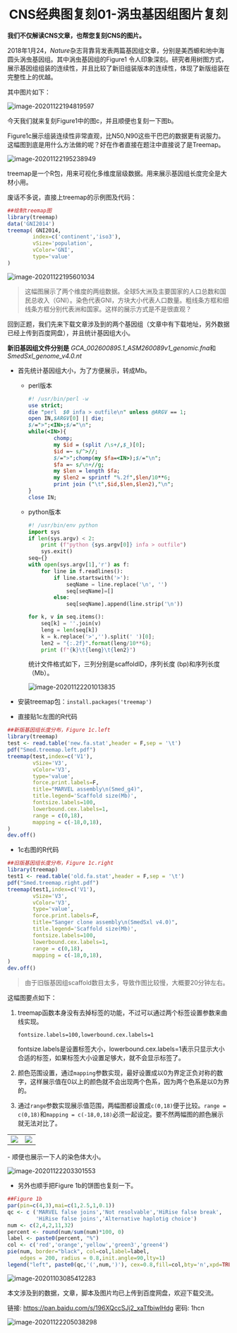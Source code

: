  <h1 align = "center">CNS经典图复刻01-涡虫基因组图片复刻</h1>

**我们不仅解读CNS文章，也帮您复刻CNS的图片。**



2018年1月24，*Nature*杂志背靠背发表两篇基因组文章，分别是美西螈和地中海圆头涡虫基因组。其中涡虫基因组的Figure1 令人印象深刻。研究者用树图方式，展示基因组组装的连续性，并且比较了新旧组装版本的连续性，体现了新版组装在完整性上的优越。

其中图片如下：

![image-20201122194819597](涡虫基因组图片复刻.assets/image-20201122194819597.png)

今天我们就来复刻Figure1中的图c，并且顺便也复刻一下图b。

Figure1c展示组装连续性非常直观，比N50,N90这些干巴巴的数据更有说服力。这幅图到底是用什么方法做的呢？好在作者直接在题注中直接说了是Treemap。

![image-20201122195238949](涡虫基因组图片复刻.assets/image-20201122195238949.png)

treemap是一个R包，用来可视化多维度层级数据。用来展示基因组长度完全是大材小用。

废话不多说，直接上treemap的示例图及代码：

```R
##绘制treemap图
library(treemap) 
data('GNI2014')
treemap( GNI2014,
        index=c('continent','iso3'),
        vSize='population',
        vColor='GNI',
        type='value'
)
```

![image-20201122195601034](涡虫基因组图片复刻.assets/image-20201122195601034.png)

> 这幅图展示了两个维度的两组数据。全球5大洲及主要国家的人口总数和国民总收入（GNI）。染色代表GNI，方块大小代表人口数量。粗线条方框和细线条方框分别代表洲和国家。这样的展示方式是不是很直观？

回到正题，我们先来下载文章涉及到的两个基因组（文章中有下载地址，另外数据已经上传到百度网盘），并且统计基因组大小。

**新旧基因组文件分别是** *GCA_002600895.1_ASM260089v1_genomic.fna*和*SmedSxl_genome_v4.0.nt*

- 首先统计基因组大小，为了方便展示，转成Mb。

  - perl版本

    ```perl
    #! /usr/bin/perl -w
    use strict;
    die "perl  $0 infa > outfile\n" unless @ARGV == 1;
    open IN,$ARGV[0] || die;
    $/=">";<IN>;$/="\n";
    while(<IN>){
            chomp;
            my $id = (split /\s+/,$_)[0];
    		$id =~ s/^>//;
            $/=">";chomp(my $fa=<IN>);$/="\n";
            $fa =~ s/\n+//g;
            my $len = length $fa;
    		my $len2 = sprintf "%.2f",$len/10**6;
    		print join ("\t",$id,$len,$len2),"\n";
    }
    close IN;
    ```

  - python版本

    ```python
    #! /usr/bin/env python
    import sys
    if len(sys.argv) < 2:
    	print (f"python {sys.argv[0]} infa > outfile")
    	sys.exit()
    seq={}
    with open(sys.argv[1],'r') as f:
    	for line in f.readlines():
    		if line.startswith('>'):
    			seqName = line.replace('\n', '')
    			seq[seqName]=[]
    		else:
    			seq[seqName].append(line.strip('\n'))
    
    for k, v in seq.items():
    	seq[k] = ''.join(v)
    	leng = len(seq[k])
    	k = k.replace('>','').split(' ')[0];
    	len2 = "{:.2f}".format(leng/10**6);
    	print (f"{k}\t{leng}\t{len2}")
    ```

    统计文件格式如下，三列分别是scaffoldID，序列长度 (bp)和序列长度（Mb）。

    ![image-20201122201013835](涡虫基因组图片复刻.assets/image-20201122201013835.png)

- 安装treemap包：`install.packages('treemap')`
- 直接贴1c左图的R代码

```R
##新版基因组长度分布，Figure 1c.left
library(treemap)
test <- read.table('new.fa.stat',header = F,sep = '\t')
pdf("Smed.treemap.left.pdf")
treemap(test,index=c('V1'),
     	vSize='V3',
     	vColor='V3',
     	type='value',
     	force.print.labels=F,
     	title="MARVEL assembly\n(Smed_g4)",
     	title.legend='Scaffold size(Mb)',
     	fontsize.labels=100,
     	lowerbound.cex.labels=1,
        range = c(0,18),
        mapping = c(-18,0,18),
)
dev.off()
```
- 1c右图的R代码

```R
##旧版基因组长度分布，Figure 1c.right
library(treemap)
test1 <- read.table('old.fa.stat',header = F,sep = '\t')
pdf("Smed.treemap.right.pdf")
treemap(test1,index=c('V1'),
     	vSize='V3',
     	vColor='V3',
     	type='value',
     	force.print.labels=F,
     	title="Sanger clone assembly\n(SmedSxl v4.0)",
     	title.legend='Scaffold size(Mb)',
     	fontsize.labels=100,
     	lowerbound.cex.labels=1,
        range = c(0,18),
        mapping = c(-18,0,18),
)
dev.off()
```
> 由于旧版基因组scaffold数目太多，导致作图比较慢，大概要20分钟左右。

这幅图要点如下：

1. treemap函数本身没有去掉标签的功能，不过可以通过两个标签设置参数来曲线实现。

   `fontsize.labels=100,lowerbound.cex.labels=1`

   fontsize.labels是设置标签大小，lowerbound.cex.labels=1表示只显示大小合适的标签，如果标签大小设置足够大，就不会显示标签了。

2. 颜色范围设置，通过`mapping`参数实现，最好设置成以0为界定正负对称的数字，这样展示值在0以上的颜色就不会出现两个色系，因为两个色系是以0为界的。

3. 通过`range`参数实现展示值范围，两幅图都设置成`c(0,18)`便于比较。`range = c(0,18)`和`mapping = c(-18,0,18)`必须一起设定。要不然两幅图的颜色展示就无法对比了。


<table>
 	<tr>
 		<td><center><img src="涡虫基因组图片复刻.assets/image-20201102195158891.png"></center></td>
 		<td><center><img src="涡虫基因组图片复刻.assets/image-20201102200240830.png"></center></td> 
 	</tr>
 </table>
- 顺便也展示一下人的染色体大小。

![image-20201122203301553](涡虫基因组图片复刻.assets/image-20201122203301553.png)

- 另外也顺手把Figure 1b的饼图也复刻一下。

```R
##Figure 1b
par(pin=c(4,3),mai=c(1,2.5,1,0.1))
qc <- c ('MARVEL false joins','Not resolvable','HiRise false break',
         'HiRise false joins','Alternative haplotig choice')
num <- c(2,4,2,11,32)
percent <- round(num/sum(num)*100, 0)
label <- paste0(percent, "%")
col <- c('red','orange','yellow','green3','green4')
pie(num, border="black", col=col,label=label,
    edges = 200, radius = 0.8,init.angle=90,lty=1)
legend("left", paste0(qc,'(',num,')'), cex=0.8,fill=col,bty='n',xpd=TRUE,inset=-.5)
```

![image-20201103085412283](涡虫基因组图片复刻.assets/image-20201103085412283.png)

本文涉及到的数据，文章，脚本及图片均已上传到百度网盘，欢迎下载交流。

链接: https://pan.baidu.com/s/196XQccSJj2_xaTfbiwlHdg  密码: 1hcn

![image-20201122205038298](涡虫基因组图片复刻.assets/image-20201122205038298.png)

